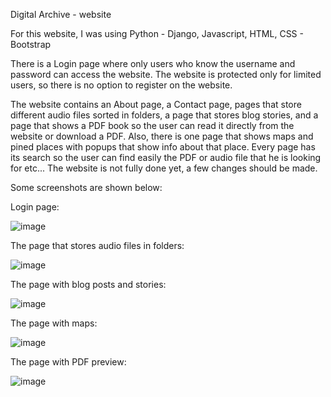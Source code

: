 Digital Archive - website

For this website, I was using Python - Django, Javascript, HTML, CSS - Bootstrap

There is a Login page where only users who know the username and password can access the website. The website is protected only for limited users, so there is no option to register on the website.

The website contains an About page, a Contact page, pages that store different audio files sorted in folders, a page that stores blog stories, and a page that shows a PDF book so the user can read it directly from the website or download a PDF. 
Also, there is one page that shows maps and pined places with popups that show info about that place. Every page has its search so the user can find easily the PDF or audio file that he is looking for etc...
The website is not fully done yet, a few changes should be made.

Some screenshots are shown below:

Login page:

![image](https://github.com/user-attachments/assets/4640d832-ffcf-48f4-8704-3b77d8280e37)

The page that stores audio files in folders:

![image](https://github.com/user-attachments/assets/9b17cbf1-f7ec-4e37-88c0-3177f81b40b1)

The page with blog posts and stories:

![image](https://github.com/user-attachments/assets/45ebbe04-0448-4ee1-a7a6-2e715755ea9f)

The page with maps:

![image](https://github.com/user-attachments/assets/083b51ae-e120-481b-a9af-8f78481eaf45)

The page with PDF preview:

![image](https://github.com/user-attachments/assets/6f289365-70d6-4a56-907b-3cbecc1f462d)

